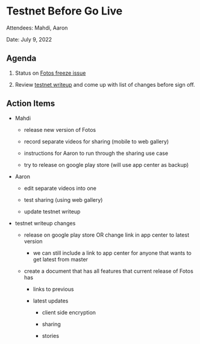 # Testnet Before Go Live

Attendees: Mahdi, Aaron

Date: July 9, 2022

## Agenda

1.  Status on [Fotos freeze issue](https://github.com/functionland/fotos/issues/205)

2.  Review [testnet writeup](https://docs.fx.land/release/testnet_alpha) and come up with list of changes before sign off.

## Action Items

  * Mahdi

    * release new version of Fotos

    * record separate videos for sharing (mobile to web gallery)

    * instructions for Aaron to run through the sharing use case

    * try to release on google play store (will use app center as backup)

  * Aaron

    * edit separate videos into one

    * test sharing (using web gallery)

    * update testnet writeup

  * testnet writeup changes

    * release on google play store OR change link in app center to latest version

      * we can still include a link to app center for anyone that wants to get latest from master

    * create a document that has all features that current release of Fotos has

      * links to previous

      * latest updates

        * client side encryption

        * sharing

        * stories

